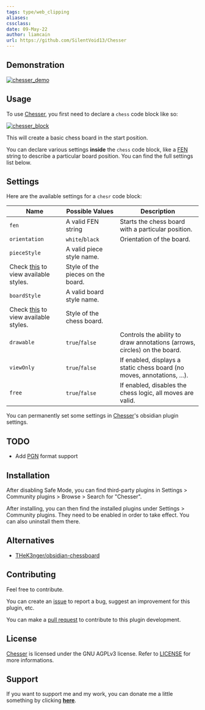 ```yaml
---
tags: type/web_clipping
aliases:
cssclass: 
date: 09-May-22
author: liamcain
url: https://github.com/SilentVoid13/Chesser
---
```


## Demonstration

[![chesser_demo](https://raw.githubusercontent.com/SilentVoid13/Chesser/master/imgs/chesser_demo.gif)](https://raw.githubusercontent.com/SilentVoid13/Chesser/master/imgs/chesser_demo.gif)

## Usage

To use [Chesser](https://github.com/SilentVoid13/Chesser), you first need to declare a `chess` code block like so:

[![chesser_block](https://github.com/SilentVoid13/Chesser/raw/master/imgs/chesser_block.png)](https://github.com/SilentVoid13/Chesser/blob/master/imgs/chesser_block.png)

This will create a basic chess board in the start position.

You can declare various settings **inside** the `chess` code block, like a [FEN](https://en.wikipedia.org/wiki/Forsyth%E2%80%93Edwards_Notation) string to describe a particular board position. You can find the full settings list below.

## Settings

Here are the available settings for a `chesr` code block:

| Name | Possible Values | Description |
| --- | --- | --- |
| `fen` | A valid FEN string | Starts the chess board with a particular position. |
| `orientation` | `white`/`black` | Orientation of the board. |
| `pieceStyle` | A valid piece style name.  
Check [this](https://github.com/SilentVoid13/Chesser/tree/master/assets/piece-css) to view available styles. | Style of the pieces on the board. |
| `boardStyle` | A valid board style name.  
Check [this](https://github.com/SilentVoid13/Chesser/tree/master/assets/board-css) to view available styles. | Style of the chess board. |
| `drawable` | `true`/`false` | Controls the ability to draw annotations (arrows, circles) on the board. |
| `viewOnly` | `true`/`false` | If enabled, displays a static chess board (no moves, annotations, ...). |
| `free` | `true`/`false` | If enabled, disables the chess logic, all moves are valid. |

You can permanently set some settings in [Chesser](https://github.com/SilentVoid13/Chesser)'s obsidian plugin settings.

## TODO

-   Add [PGN](https://en.wikipedia.org/wiki/Portable_Game_Notation) format support

## Installation

After disabling Safe Mode, you can find third-party plugins in Settings > Community plugins > Browse > Search for "Chesser".

After installing, you can then find the installed plugins under Settings > Community plugins. They need to be enabled in order to take effect. You can also uninstall them there.

## Alternatives

-   [THeK3nger/obsidian-chessboard](https://github.com/THeK3nger/obsidian-chessboard)

## Contributing

Feel free to contribute.

You can create an [issue](https://github.com/SilentVoid13/Chesser/issues) to report a bug, suggest an improvement for this plugin, etc.

You can make a [pull request](https://github.com/SilentVoid13/Chesser/pulls) to contribute to this plugin development.

## License

[Chesser](https://github.com/SilentVoid13/Chesser) is licensed under the GNU AGPLv3 license. Refer to [LICENSE](https://github.com/SilentVoid13/Chesser/blob/master/LICENSE.TXT) for more informations.

## Support

If you want to support me and my work, you can donate me a little something by clicking [**here**](https://www.paypal.com/donate?hosted_button_id=U2SRGAFYXT32Q).

